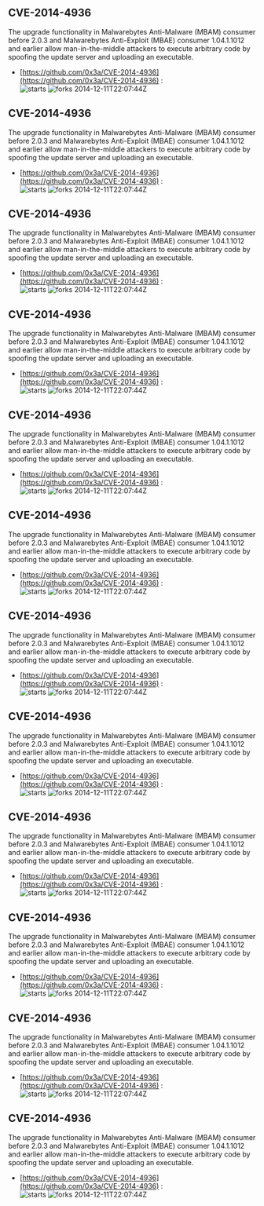 ## CVE-2014-4936
 The upgrade functionality in Malwarebytes Anti-Malware (MBAM) consumer before 2.0.3 and Malwarebytes Anti-Exploit (MBAE) consumer 1.04.1.1012 and earlier allow man-in-the-middle attackers to execute arbitrary code by spoofing the update server and uploading an executable.

- [https://github.com/0x3a/CVE-2014-4936](https://github.com/0x3a/CVE-2014-4936) :  
![starts](https://img.shields.io/github/stars/0x3a/CVE-2014-4936.svg) 
![forks](https://img.shields.io/github/forks/0x3a/CVE-2014-4936.svg) 
2014-12-11T22:07:44Z

## CVE-2014-4936
 The upgrade functionality in Malwarebytes Anti-Malware (MBAM) consumer before 2.0.3 and Malwarebytes Anti-Exploit (MBAE) consumer 1.04.1.1012 and earlier allow man-in-the-middle attackers to execute arbitrary code by spoofing the update server and uploading an executable.

- [https://github.com/0x3a/CVE-2014-4936](https://github.com/0x3a/CVE-2014-4936) :  
![starts](https://img.shields.io/github/stars/0x3a/CVE-2014-4936.svg) 
![forks](https://img.shields.io/github/forks/0x3a/CVE-2014-4936.svg) 
2014-12-11T22:07:44Z

## CVE-2014-4936
 The upgrade functionality in Malwarebytes Anti-Malware (MBAM) consumer before 2.0.3 and Malwarebytes Anti-Exploit (MBAE) consumer 1.04.1.1012 and earlier allow man-in-the-middle attackers to execute arbitrary code by spoofing the update server and uploading an executable.

- [https://github.com/0x3a/CVE-2014-4936](https://github.com/0x3a/CVE-2014-4936) :  
![starts](https://img.shields.io/github/stars/0x3a/CVE-2014-4936.svg) 
![forks](https://img.shields.io/github/forks/0x3a/CVE-2014-4936.svg) 
2014-12-11T22:07:44Z

## CVE-2014-4936
 The upgrade functionality in Malwarebytes Anti-Malware (MBAM) consumer before 2.0.3 and Malwarebytes Anti-Exploit (MBAE) consumer 1.04.1.1012 and earlier allow man-in-the-middle attackers to execute arbitrary code by spoofing the update server and uploading an executable.

- [https://github.com/0x3a/CVE-2014-4936](https://github.com/0x3a/CVE-2014-4936) :  
![starts](https://img.shields.io/github/stars/0x3a/CVE-2014-4936.svg) 
![forks](https://img.shields.io/github/forks/0x3a/CVE-2014-4936.svg) 
2014-12-11T22:07:44Z

## CVE-2014-4936
 The upgrade functionality in Malwarebytes Anti-Malware (MBAM) consumer before 2.0.3 and Malwarebytes Anti-Exploit (MBAE) consumer 1.04.1.1012 and earlier allow man-in-the-middle attackers to execute arbitrary code by spoofing the update server and uploading an executable.

- [https://github.com/0x3a/CVE-2014-4936](https://github.com/0x3a/CVE-2014-4936) :  
![starts](https://img.shields.io/github/stars/0x3a/CVE-2014-4936.svg) 
![forks](https://img.shields.io/github/forks/0x3a/CVE-2014-4936.svg) 
2014-12-11T22:07:44Z

## CVE-2014-4936
 The upgrade functionality in Malwarebytes Anti-Malware (MBAM) consumer before 2.0.3 and Malwarebytes Anti-Exploit (MBAE) consumer 1.04.1.1012 and earlier allow man-in-the-middle attackers to execute arbitrary code by spoofing the update server and uploading an executable.

- [https://github.com/0x3a/CVE-2014-4936](https://github.com/0x3a/CVE-2014-4936) :  
![starts](https://img.shields.io/github/stars/0x3a/CVE-2014-4936.svg) 
![forks](https://img.shields.io/github/forks/0x3a/CVE-2014-4936.svg) 
2014-12-11T22:07:44Z

## CVE-2014-4936
 The upgrade functionality in Malwarebytes Anti-Malware (MBAM) consumer before 2.0.3 and Malwarebytes Anti-Exploit (MBAE) consumer 1.04.1.1012 and earlier allow man-in-the-middle attackers to execute arbitrary code by spoofing the update server and uploading an executable.

- [https://github.com/0x3a/CVE-2014-4936](https://github.com/0x3a/CVE-2014-4936) :  
![starts](https://img.shields.io/github/stars/0x3a/CVE-2014-4936.svg) 
![forks](https://img.shields.io/github/forks/0x3a/CVE-2014-4936.svg) 
2014-12-11T22:07:44Z

## CVE-2014-4936
 The upgrade functionality in Malwarebytes Anti-Malware (MBAM) consumer before 2.0.3 and Malwarebytes Anti-Exploit (MBAE) consumer 1.04.1.1012 and earlier allow man-in-the-middle attackers to execute arbitrary code by spoofing the update server and uploading an executable.

- [https://github.com/0x3a/CVE-2014-4936](https://github.com/0x3a/CVE-2014-4936) :  
![starts](https://img.shields.io/github/stars/0x3a/CVE-2014-4936.svg) 
![forks](https://img.shields.io/github/forks/0x3a/CVE-2014-4936.svg) 
2014-12-11T22:07:44Z

## CVE-2014-4936
 The upgrade functionality in Malwarebytes Anti-Malware (MBAM) consumer before 2.0.3 and Malwarebytes Anti-Exploit (MBAE) consumer 1.04.1.1012 and earlier allow man-in-the-middle attackers to execute arbitrary code by spoofing the update server and uploading an executable.

- [https://github.com/0x3a/CVE-2014-4936](https://github.com/0x3a/CVE-2014-4936) :  
![starts](https://img.shields.io/github/stars/0x3a/CVE-2014-4936.svg) 
![forks](https://img.shields.io/github/forks/0x3a/CVE-2014-4936.svg) 
2014-12-11T22:07:44Z

## CVE-2014-4936
 The upgrade functionality in Malwarebytes Anti-Malware (MBAM) consumer before 2.0.3 and Malwarebytes Anti-Exploit (MBAE) consumer 1.04.1.1012 and earlier allow man-in-the-middle attackers to execute arbitrary code by spoofing the update server and uploading an executable.

- [https://github.com/0x3a/CVE-2014-4936](https://github.com/0x3a/CVE-2014-4936) :  
![starts](https://img.shields.io/github/stars/0x3a/CVE-2014-4936.svg) 
![forks](https://img.shields.io/github/forks/0x3a/CVE-2014-4936.svg) 
2014-12-11T22:07:44Z

## CVE-2014-4936
 The upgrade functionality in Malwarebytes Anti-Malware (MBAM) consumer before 2.0.3 and Malwarebytes Anti-Exploit (MBAE) consumer 1.04.1.1012 and earlier allow man-in-the-middle attackers to execute arbitrary code by spoofing the update server and uploading an executable.

- [https://github.com/0x3a/CVE-2014-4936](https://github.com/0x3a/CVE-2014-4936) :  
![starts](https://img.shields.io/github/stars/0x3a/CVE-2014-4936.svg) 
![forks](https://img.shields.io/github/forks/0x3a/CVE-2014-4936.svg) 
2014-12-11T22:07:44Z

## CVE-2014-4936
 The upgrade functionality in Malwarebytes Anti-Malware (MBAM) consumer before 2.0.3 and Malwarebytes Anti-Exploit (MBAE) consumer 1.04.1.1012 and earlier allow man-in-the-middle attackers to execute arbitrary code by spoofing the update server and uploading an executable.

- [https://github.com/0x3a/CVE-2014-4936](https://github.com/0x3a/CVE-2014-4936) :  
![starts](https://img.shields.io/github/stars/0x3a/CVE-2014-4936.svg) 
![forks](https://img.shields.io/github/forks/0x3a/CVE-2014-4936.svg) 
2014-12-11T22:07:44Z

